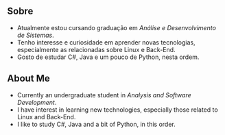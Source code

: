 ## Sobre

- Atualmente estou cursando graduação em _Análise e Desenvolvimento de Sistemas_. 
- Tenho interesse e curiosidade em aprender novas tecnologias, especialmente as relacionadas sobre Linux e Back-End. 
- Gosto de estudar C#, Java e um pouco de Python, nesta ordem.  

## About Me

- Currently an undergraduate student in _Analysis and Software Development_.
- I have interest in learning new technologies, especially those related to Linux and Back-End.  
- I like to study C#, Java and a bit of Python, in this order.
